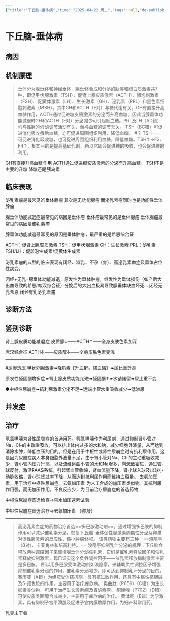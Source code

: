 ```yaml
---
{"title":"下丘脑-垂体病","time":"2025-04-22 周二","tags":null,"dg-publish":true,"permalink":"/200 学习/211 代谢、内分泌系统/第02章 下丘脑-垂体病/下丘脑-垂体病/","dgPassFrontmatter":true,"created":"2025-04-22T14:42:35.000+08:00","updated":"2025-04-22T15:14:40.000+08:00"}
---
```


# 下丘脑-垂体病
## 病因
## 机制原理
> 垂体分为腺垂体和神经垂体，腺垂体合成和分泌的肽类和蛋白质激素共7种，即促甲状腺激素（TSH）、促肾上腺皮质激素（ACTH）、卵泡刺激素（FSH）、促黄体激素（LH）、生长激素（GH）、泌乳素（PRL）和黑色素细胞刺激素（MSH）。其中GH和ACTH（E对）与糖代谢有关，GH有直接升高血糖作用，ACTH通过促进糖皮质激素的分泌而升高血糖，因此当腺垂体功能减退时GH和ACTH（E对）分泌减少可引起低血糖。PRL及LH（AD错）均与性腺的分泌调节活动有关，而与血糖的调节无关。
> TSH（BC错）可促进消化吸收餐后血糖，亦可促进周围组织利用，降低血糖。 #？ TSH——可促进消化吸收糖，也可促进周围组织利用血糖，降低血糖。TSH↑→F3、F4↑，根本目的是提高基础代谢，所以它即会促进糖的吸收，也会促进糖的利用。

GH有直接升高血糖作用
ACTH通过促进糖皮质激素的分泌而升高血糖。
TSH不是主要的升糖
降糖还是胰岛素
## 临床表现
泌乳素瘤是最常见的垂体腺瘤
其次是无功能腺瘤
而泌乳素瘤同时也是功能性垂体腺瘤

腺垂体功能减退症最常见的病因是垂体瘤
垂体瘤最常见的是垂体腺瘤
垂体腺瘤最常见的病因是催乳素瘤

腺垂体功能减退最常见的原因是垂体肿瘤，最严重的是希恩综合征

ACTH：促肾上腺皮质激素
TSH：促甲状腺激素
GH：生长激素
PRL：泌乳素
FSH/LH：促卵泡生成素/促黄体生成素

泌乳素瘤的典型的临床表现有闭经、溢乳、不孕（育）、高泌乳素血症及垂体占位性病变。

闭经+无乳=腺垂体功能减退，原发性为垂体肿瘤，继发性为垂体损伤（如产后大出血导致的希恩/席汉综合征）分娩后的大出血极易导致腺垂体缺血坏死…
闭经无乳希恩
闭经有乳泌乳素瘤
## 诊断方法
## 鉴别诊断
肾上腺皮质功能减退症
皮质醇↓——ACTH↑——全身皮肤色素加深

席汉综合征
ACTH↓——皮质醇↓——全身皮肤色素变浅

---
#尿渗透压
甲状旁腺激素➠降钙素【升血钙，降血磷】➠尿比重升高

原发性醛固酮增多症➠肾上腺皮质功能亢进➠醛固酮↑➠水钠储留➠尿比重不变

●中枢性尿崩症➠抗利尿激素分泌不足➠远端小管水重吸收减少➠低渗尿
## 并发症
## 治疗
氢氯噻嗪为肾性尿崩症的首选用药。氢氯噻嗪作为利尿剂，通过抑制肾小管对Na、Cl-的主动重吸收，可以排出体内过多的水和钠，减少细胞外液量，从而达到消除水肿，降低血压的目的。但是在用于中枢性或肾性尿崩症时有抗利尿作用，这是因为尿崩症病人本身细胞外液量不足，由于肾小管对Na、Cl-的主动重吸收减少，肾小管内压力升高，以及流经远曲小管的水和Na增多，刺激致密斑，通过管-球反射，激活RAAS系统，引起肾血管收缩，肾血流量下降，肾小球入球及出球小动脉收缩，肾小球滤过率下降，从而达到抗利尿作用而维持血容量。
去氨加压素，用于治疗中枢性尿崩症。去氨加压素 为人工合成的加压素类似物。其抗利尿作用强，而无加压作用，不良反应少，为目前治疗尿崩症的首选药物

中枢性尿崩症首选检查→禁水加压速素试验

中枢性尿崩症首选治疗→去氨加压素
   （弥凝）

---
> 高泌乳素血症的药物治疗首选==多巴胺激动剂==。通过增强多巴胺的抑制作用可以减少催乳素分泌，恢复下丘脑-垂体促性腺激素周期性分泌及卵巢对促性腺激素的反应性，缩小肿瘤体积。
> 该类药物主要有三种：==溴隐亭（B对）、卡麦角林和培高利特。==
> 溴隐亭抑制乳汁分泌的机理：下丘脑会释放两种调控因子来调控腺垂体分泌催乳素，它们是催乳素释放因子和催乳素释放抑制激素，现已证实这个负性调控因子——催乳素释放抑制激素主要是多巴胺。
> 所以用多巴胺受体激动剂如溴隐亭，来辅助负性调控因子增强抑制催乳素分泌的作用，催乳素分泌减少，即可达到抑制乳汁分泌的目的。
> 赛庚啶（A错）为组胺受体拮抗剂，具有抗过敏作用，还具有中枢性抗胆碱及5-羟色胺的作用，主要用于治疗库欣病。
> 奥曲肽（P659）（C错）为生长抑素类似物，可用于治疗生长激素瘤及胃泌素瘤。
> 酮康唑（P702）（D错）可使皮质类固醇合成减少，主要用于库欣病的治疗。
> 黄体酮（E错）为孕激素，具有抑制子宫平滑肌及促进子宫内膜增厚作用，为妇产科常用药。

乳臭未干😄















































































































































































































































































































































































































































